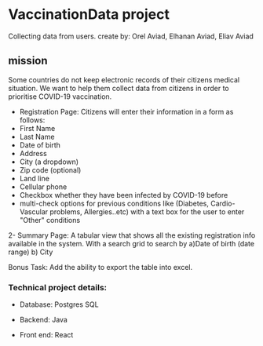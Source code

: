 # VaccinationData project
Collecting data from users.
create by: Orel Aviad, Elhanan Aviad, Eliav Aviad
## mission
Some countries do not keep electronic records of their citizens medical situation. We want to help them collect data from citizens in order to prioritise COVID-19 vaccination.


- Registration Page: Citizens will enter their information in a form as follows:
- First Name
- Last Name
- Date of birth
- Address
- City (a dropdown)
- Zip code (optional)
- Land line
- Cellular phone
- Checkbox whether they have been infected by COVID-19 before
- multi-check options for previous conditions like (Diabetes, Cardio-Vascular problems, Allergies..etc) with a text box for the user to enter "Other" conditions

2- Summary Page: A tabular view that shows all the existing registration info available in the system. With a search grid to search by a)Date of birth (date range) b) City

Bonus Task: Add the ability to export the table into excel.


### Technical  project details: 

- Database: Postgres SQL

- Backend: Java

- Front end: React 


